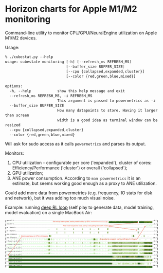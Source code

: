 # Horizon charts for Apple M1/M2 monitoring

Command-line utility to monitor CPU/GPU/NeuralEngine utilization on Apple M1/M2 devices.

Usage:
```
% ./cubestat.py --help
usage: cubestate monitoring [-h] [--refresh_ms REFRESH_MS]
                            [--buffer_size BUFFER_SIZE]
                            [--cpu {collapsed,expanded,cluster}]
                            [--color {red,green,blue,mixed}]

options:
  -h, --help            show this help message and exit
  --refresh_ms REFRESH_MS, -i REFRESH_MS
                        This argument is passed to powermetrics as -i
  --buffer_size BUFFER_SIZE
                        How many datapoints to store. Having it larger than screen
                        width is a good idea as terminal window can be resized
  --cpu {collapsed,expanded,cluster}
  --color {red,green,blue,mixed}
```

Will ask for sudo access as it calls `powermetrics` and parses its output.

Monitors:
1. CPU utilization - configurable per core ('expanded'), cluster of cores: Efficiency/Performance ('cluster') or overall ('collapsed');
2. GPU utilization;
3. ANE power consumption. According to `man powermetrics` it is an estimate, but seems working good enough as a proxy to ANE utilization.

Could add more data from powermetrics (e.g. frequency, IO stats for disk and network), but it was adding too much visual noise.

Example: running [deep RL loop](https://github.com/okuvshynov/rlscout) (self play to generate data, model training, model evaluation) on a single MacBook Air:

![Deep Rl horizon chart here](static/cubestat_rl_loop.png)
